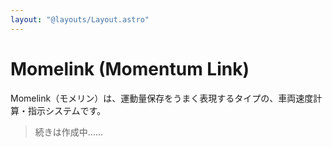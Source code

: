 ```yaml
---
layout: "@layouts/Layout.astro"
---
```


# Momelink (Momentum Link)

Momelink（モメリン）は、運動量保存をうまく表現するタイプの、車両速度計算・指示システムです。

> 続きは作成中……
